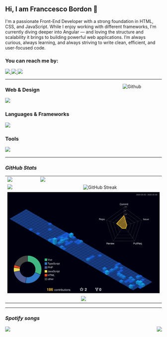 <h2 align="left">
  Hi, I am Franccesco Bordon 🫡
</h1>

<p align="left">
  I'm a passionate Front-End Developer with a strong foundation in HTML, CSS, and JavaScript. While I enjoy working with different frameworks, I'm currently diving deeper into Angular — and loving the structure and scalability it brings to building powerful web applications. I’m always curious, always learning, and always striving to write clean, efficient, and user-focused code.
</p>

<div>
  <h3>You can reach me by: </h3>
  <a href="https://www.linkedin.com/in/franccesco-bordon" target="_blank">
    <img src="https://img.icons8.com/dusk/40/000000/linkedin.png"/>
  </a>
  <a href="mailto:franccesco_@hotmail.com" target="_blank">
    <img src="https://img.icons8.com/dusk/40/000000/ms-outlook.png"/>
    
  </a>
  <a href="https://wa.me/5547999693071" target="_blank">
    <img src="https://img.icons8.com/dusk/40/000000/whatsapp.png"/>
  </a>
</div>

<hr />

<!-- <img width="25%" align="right" alt="Github" src="https://tenor.com/view/our-office-meeting-confused-confused-monkey-lost-dont-know-where-to-start-gif-14050021.gif" /> -->
<img width="25%" align="right" alt="Github" src="https://media2.giphy.com/media/v1.Y2lkPTc5MGI3NjExaTRlMXF3M3Z1dXlyZ250Zm10cHYwcGw3aGx0eWdqOGR3eHkwOGdmMyZlcD12MV9pbnRlcm5hbF9naWZfYnlfaWQmY3Q9Zw/g2jj9VAIBluIreVNsb/giphy.gif" />

<div>
  <h3>Web & Design</h3>
  <p align="left">
    <img src="https://skillicons.dev/icons?i=html,css,javascript,typescript,photoshop,illustrator,figma&theme=dark" />
  </p>

  <h3>Languages & Frameworks</h3>
  <p align="left">
    <img src="https://skillicons.dev/icons?i=php,python,java,angular,laravel,sass,tailwind&theme=dark" />
  </p>

  <h3>Tools</h3>
  <p align="left">
    <img src="https://skillicons.dev/icons?i=git,linux,postgres,mysql,pnpm,notion,neovim&perline=8&theme=dark" />
  </p>
</div>

<hr />

<div>
  <h3>
    <i><b>GitHub Stats</b></i>
  </h3>

  <table>
    <tr>
      <td><img src="http://github-profile-summary-cards.vercel.app/api/cards/productive-time?username=Tiesco789&theme=tokyonight&utcOffset=-3" /></td>
      <td><img src="http://github-profile-summary-cards.vercel.app/api/cards/profile-details?username=Tiesco789&theme=tokyonight" /></td>
    </tr>
    <tr> 
      <td><img src="https://github-readme-stats.vercel.app/api/top-langs/?username=Tiesco789&hide_border=true&layout=compact&theme=tokyonight&hide_progress=true" height="200" /></td>
      <td align="center">
          <img src="https://github-readme-streak-stats.herokuapp.com?user=Tiesco789&theme=tokyonight&hide_border=true&locale=en_US&exclude_days=Sun%2CSat" alt="GitHub Streak" />
      </td>
    </tr>
    <tr>
      <td colspan="2" align="center"><img src="./profile-3d-contrib/profile-night-view.svg"/></td>
    </tr>
    <tr>
      <td colspan="2" align="center"><img src="https://github-profile-trophy.vercel.app/?username=Tiesco789&row=1&theme=tokyonight"/></td>
    </tr>
  </table>

  <hr />

  <div>
    <h3><i><b>Spotify songs</b></i></h3>
    <img src="https://spotify-recently-played-readme.vercel.app/api?user=12155325953&unique={true|1|on|yes}" />
    <img align="right" src="https://media3.giphy.com/media/v1.Y2lkPTc5MGI3NjExeDdjdml2bnNvYmd4NGFqZ3d4eXp4ZGY5ZTY0a3F0aTRmdTMwbTFjaSZlcD12MV9pbnRlcm5hbF9naWZfYnlfaWQmY3Q9Zw/3d0PahT093UPe/giphy.gif" />
  </div>
</div>

